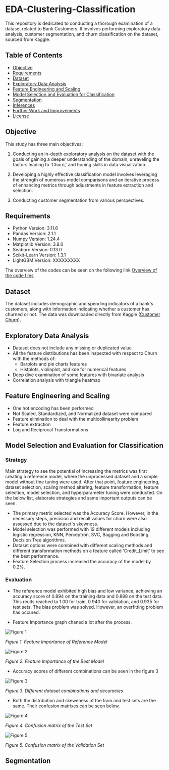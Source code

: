 # EDA-Clustering-Classification
This repository is dedicated to conducting a thorough examination of a dataset related to Bank Customers. It involves performing exploratory data analysis, customer segmentation, and churn classification on the dataset, sourced from Kaggle.

## Table of Contents

<!--ts-->
* [Objective](#Objective)
* [Requirements](#Requirements)
* [Dataset](#Dataset)
* [Exploratory Data Analysis](#Exploratory-Data-Analysis)
* [Feature Engineering and Scaling](#Feature-Engineering-and-Scaling)
* [Model Selection and Evaluation for Classification](#Model-Selection-and-Evaluation-for-Classification)
* [Segmentation](#Segmentation)
* [Inferences](#Inferences)
* [Further Work and Improvements](#Further-Work-and-Improvements)
* [License](#License)
<!--te-->

## Objective

This study has three main objectives:

1) Conducting an in-depth exploratory analysis on the dataset with the goals of gaining a deeper understanding of the domain, unraveling the factors leading to 'Churn,' and honing skills in data visualization.

2) Developing a highly effective classification model involves leveraging the strength of numerous model comparisons and an iterative process of enhancing metrics through adjustments in feature extraction and selection.

3) Conducting customer segmentation from various perspectives.

## Requirements

- Python Version: 3.11.6
- Pandas Version: 2.1.1
- Numpy Version: 1.24.4
- Matplotlib Version: 3.8.0
- Seaborn Version: 0.13.0
- Scikit-Learn Version: 1.3.1
- LightGBM Version: XXXXXXXXX

The overview of the codes can be seen on the following link <a href="https://github.com/BerkaySarpkaya/EDA-Clustering-Classification/tree/main/Overviews"> Overview of the code files</a>

## Dataset


The dataset includes demographic and spending indicators of a bank's customers, along with information indicating whether a customer has churned or not. The data was downloaded directly from Kaggle (<a href="https://www.kaggle.com/datasets/thedevastator/predicting-credit-card-customer-attrition-with-m/data">Customer Churn</a>).

## Exploratory Data Analysis

- Dataset does not include any missing or duplicated value
- All the feature distributions has been inspected with respect to Churn with the methods of:
  - Barplots and pie charts features
  - Histplots, violinplot, and kde for numerical features
- Deep dive examination of some features with bivariate analysis
- Correlation analysis with triangle heatmap

## Feature Engineering and Scaling

- One hot encoding has been performed
- Not Scaled, Standardized, and Normalized dataset were compared
- Feature elimination to deal with the multicollinearity problem
- Feature extraction
- Log and Reciprocal Transformations

## Model Selection and Evaluation for Classification

### Strategy

Main strategy to see the potential of increasing the metrics was first creating a reference model, where the unprocessed dataset and a simple model without fine tuning were used. After that point, feature engineering, dataset selection, scaling method altering, feature transformation, feature selection, model selection, and hyperparameter tuning were conducted. On the below list, elaborate strategies and same important outputs can be seen.

- The primary metric selected was the Accuracy Score. However, in the necessary steps, precision and recall values for churn were also assessed due to the dataset's skewness.
- Model selection was performed with 19 different models including logistic regression, KNN, Perceptron, SVC, Bagging and Boosting Decision Tree algorithms.
- Dataset options were combined with different scaling methods and different transformation methods on a feature called 'Credit_Limit' to see the best performance.
- Feature Selection process increased the accuracy of the model by 0.2%.

### Evaluation

- The reference model exhibited high bias and low variance, achieving an accuracy score of 0.894 on the training data and 0.888 on the test data. This reults reached to 1.00 for train, 0.940 for validation, and 0.935 for test sets. The bias problem was solved. However, an overfitting problem has occured.

- Feature Importance graph chaned a lot after the process. 

<img src="https://github.com/BerkaySarpkaya/EDA-Clustering-Classification/blob/main/Images/Ref-Model-Feature-Importance.png" alt="Figure 1">

<em>Figure 1. Feature Importance of Reference Model</em>

<img src="https://github.com/BerkaySarpkaya/EDA-Clustering-Classification/blob/main/Images/Best-Model-Feature-Importance.png" alt="Figure 2">

<em>Figure 2. Feature Importance of the Best Model</em>

- Accuracy scores of different combinations can be seen in the figure 3

<img src="https://github.com/BerkaySarpkaya/EDA-Clustering-Classification/blob/main/Images/Results%20of%20Combinations.PNG" alt="Figure 3">

<em>Figure 3. Different dataset combinations and accuracies</em>

- Both the distribution and skeweness of the train and test sets are the same. Their confusion matrixes can be seen below.

<img src="https://github.com/BerkaySarpkaya/EDA-Clustering-Classification/blob/main/Images/Test%20Set.png" alt="Figure 4">

<em>Figure 4. Confusion matrix of the Test Set </em>

<img src="https://github.com/BerkaySarpkaya/EDA-Clustering-Classification/blob/main/Images/Validation%20Set.png" alt="Figure 5">

<em>Figure 5. Confusion matrix of the Validation Set</em>

## Segmentation

